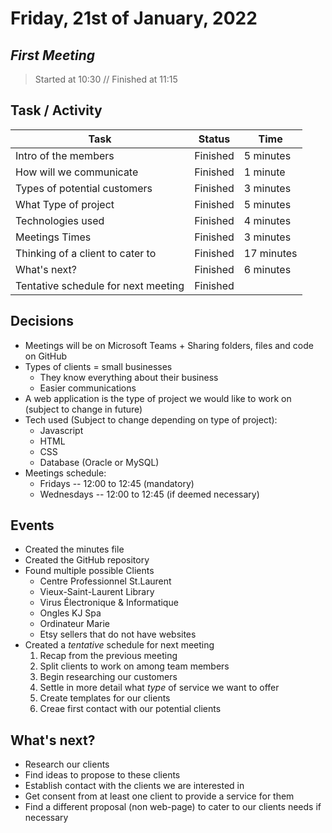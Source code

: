 # **Friday, 21st of January, 2022**
## *First Meeting*
> Started at 10:30 // Finished at 11:15

## Task / Activity

| Task | Status | Time |
| --- | ----------- | -------- |
| Intro of the members | Finished | 5 minutes |
| How will we communicate | Finished | 1 minute |
| Types of potential customers | Finished | 3 minutes |
| What Type of project | Finished | 5 minutes |
| Technologies used | Finished | 4 minutes |
| Meetings Times | Finished | 3 minutes |
| Thinking of a client to cater to | Finished | 17 minutes |
| What's next? | Finished | 6 minutes |
| Tentative schedule for next meeting | Finished |


## Decisions
* Meetings will be on Microsoft Teams + Sharing folders, files and code on GitHub
* Types of clients = small businesses
    * They know everything about their business
    * Easier communications
* A web application is the type of project we would like to work on (subject to change in future)
* Tech used (Subject to change depending on type of project): 
    * Javascript
    * HTML
    * CSS
    * Database (Oracle or MySQL)
* Meetings schedule:
    * Fridays -- 12:00 to 12:45 (mandatory)
    * Wednesdays -- 12:00 to 12:45 (if deemed necessary)


## Events
* Created the minutes file
* Created the GitHub repository
* Found multiple possible Clients
    * Centre Professionnel St.Laurent
    * Vieux-Saint-Laurent Library
    * Virus Électronique & Informatique
    * Ongles KJ Spa
    * Ordinateur Marie
    * Etsy sellers that do not have websites
* Created a *tentative* schedule for next meeting
    1. Recap from the previous meeting
    2. Split clients to work on among team members
    3. Begin researching our customers
    4. Settle in more detail what *type* of service we want to offer
    5. Create templates for our clients
    6. Creae first contact with our potential clients



## What's next? 
 - Research our clients 
 - Find ideas to propose to these clients 
 - Establish contact with the clients we are interested in
 - Get consent from at least one client to provide a service for them
 - Find a different proposal (non web-page) to cater to our clients needs if necessary
